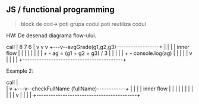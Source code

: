 


## JS / functional programming
> block de cod-> poti grupa codul
> poti reutiliza codul

HW: De desenad diagrama flow-ului.


  call
    |            8  7  6
    |            v  v  v
+---v--avgGrade(g1,g2,g3)------------------+
|   |                                      |
|   inner flow                             |
|   |                                      |
|   |                                      |
|   + - ag = (g1 + g2 + g3) / 3            |
|   |                                      |
|   + - console.log(ag)                    |
|   |                                      |
|   v                                      |
|   |                                      |
+------------------------------------------+



Example 2:

  call
    |            
    |                     v 
+---v--checkFullName (fullName)------------+
|   |                                      |
|   inner flow                             |
|   |                                      |
|   |                                      |
|   |                                      |
|   v                                      |
|   |                                      |
+------------------------------------------+